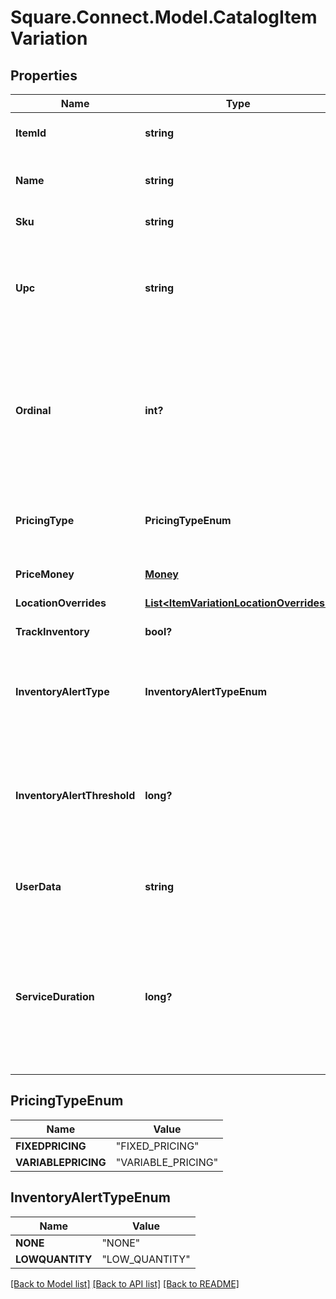 # Square.Connect.Model.CatalogItemVariation
## Properties

Name | Type | Description | Notes
------------ | ------------- | ------------- | -------------
**ItemId** | **string** | The ID of the [CatalogItem](#type-catalogitem) associated with this item variation. Searchable. | [optional] 
**Name** | **string** | The item variation&#39;s name. Searchable. This field has max length of 255 Unicode code points. | [optional] 
**Sku** | **string** | The item variation&#39;s SKU, if any. Searchable. | [optional] 
**Upc** | **string** | The item variation&#39;s UPC, if any. Searchable in the Connect API. This field is only exposed in the Connect API. It is not exposed in Square&#39;s Dashboard, Square Point of Sale app or Retail Point of Sale app. | [optional] 
**Ordinal** | **int?** | The order in which this item variation should be displayed. This value is read-only. On writes, the ordinal for each item variation within a parent [CatalogItem](#type-catalogitem) is set according to the item variations&#39;s position. On reads, the value is not guaranteed to be sequential or unique. | [optional] 
**PricingType** | **PricingTypeEnum** | Indicates whether the item variation&#39;s price is fixed or determined at the time of sale. See [CatalogPricingType](#type-catalogpricingtype) for all possible values. | [optional] 
**PriceMoney** | [**Money**](Money.md) | The item variation&#39;s price, if fixed pricing is used. | [optional] 
**LocationOverrides** | [**List&lt;ItemVariationLocationOverrides&gt;**](ItemVariationLocationOverrides.md) | Per-[location](#type-location) price and inventory overrides. | [optional] 
**TrackInventory** | **bool?** | If &#x60;true&#x60;, inventory tracking is active for the variation. | [optional] 
**InventoryAlertType** | **InventoryAlertTypeEnum** | Indicates whether the item variation displays an alert when its inventory quantity is less than or equal to its &#x60;inventory_alert_threshold&#x60;. See [InventoryAlertType](#type-inventoryalerttype) for all possible values. | [optional] 
**InventoryAlertThreshold** | **long?** | If the inventory quantity for the variation is less than or equal to this value and &#x60;inventory_alert_type&#x60; is &#x60;LOW_QUANTITY&#x60;, the variation displays an alert in the merchant dashboard.  This value is always an integer. | [optional] 
**UserData** | **string** | Arbitrary user metadata to associate with the item variation. Searchable. This field has max length of 255 Unicode code points. | [optional] 
**ServiceDuration** | **long?** | If the [CatalogItem](#type-catalogitem) that owns this item variation is of type &#x60;APPOINTMENTS_SERVICE&#x60;, then this is the duration of the service in milliseconds. For example, a 30 minute appointment would have the value &#x60;1800000&#x60;, which is equal to 30 (minutes) * 60 (seconds per minute) * 1000 (milliseconds per second). | [optional] 


## PricingTypeEnum

Name | Value
------------ | -------------
**FIXEDPRICING** | "FIXED_PRICING"
**VARIABLEPRICING** | "VARIABLE_PRICING"


## InventoryAlertTypeEnum

Name | Value
------------ | -------------
**NONE** | "NONE"
**LOWQUANTITY** | "LOW_QUANTITY"



[[Back to Model list]](../README.md#documentation-for-models) [[Back to API list]](../README.md#documentation-for-api-endpoints) [[Back to README]](../README.md)


